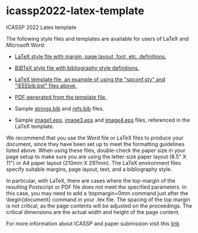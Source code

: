 # icassp2022-latex-template
ICASSP 2022 Latex template

The following style files and templates are available for users of LaTeX and Microsoft Word:

* [LaTeX style file with margin, page layout, font, etc. definitions.](../blob/master/spconf.sty)

* [BiBTeX style file with bibliography style definitions.](../blob/master/IEEEbib.bst)

* [LaTeX template file, an example of using the "spconf.sty" and "IEEEbib.bst" files above.](../blob/master/Template.tex)

* [PDF generated from the template file.](../blob/master/sample.pdf)

* Sample [strings.bib](../blob/master/strings.bib) and [refs.bib](../blob/master/refs.bib) files.

* Sample [image1.eps](../blob/master/image1.eps), [image3.eps](../blob/master/image3.eps) and [image4.eps](../blob/master/image4.eps) files, referenced in the LaTeX template.

We recommend that you use the Word file or LaTeX files to produce your document, since they have been set up to meet the formatting guidelines listed above. When using these files, double-check the paper size in your page setup to make sure you are using the letter-size paper layout (8.5" X 11") or A4 paper layout (210mm X 297mm). The LaTeX environment files specify suitable margins, page layout, text, and a bibliography style.

In particular, with LaTeX, there are cases where the top-margin of the resulting Postscript or PDF file does not meet the specified parameters. In this case, you may need to add a \topmargin=0mm command just after the \begin{document} command in your .tex file. The spacing of the top margin is not critical, as the page contents will be adjusted on the proceedings. The critical dimensions are the actual width and height of the page content.

For more information about ICASSP and paper submission visit this [link](https://2022.ieeeicassp.org/papers/paper_kit.php#Templates)

